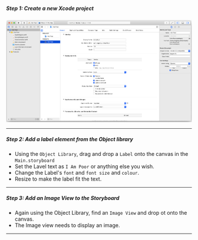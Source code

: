 <h5>Step 1: Create a new Xcode project</h5>

<img src="./step 1 create new project.png" />

---

<h5>Step 2: Add a label element from the Object library</h5>

- Using the `Object Library`, drag and drop a `Label` onto the canvas in the `Main.storyboard`
- Set the Lavel text as `I Am Poor` or anything else you wish.
- Change the Label's `font` and `font size` and `colour`.
- Resize to make the label fit the text.

---

<h5>Step 3: Add an Image View to the Storyboard</h5>

- Again using the Object Library, find an `Image View` and drop ot onto the canvas.
- The Image view needs to display an image.

---
